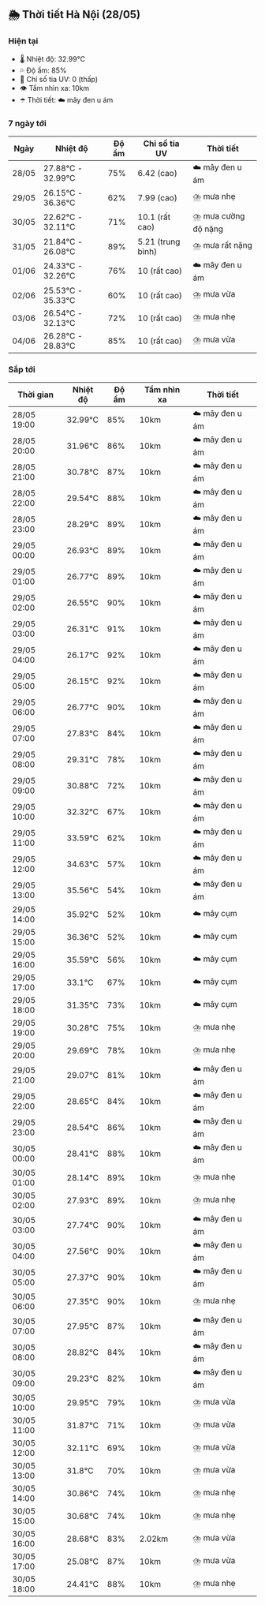 ## 🌦️ Thời tiết Hà Nội (28/05)

### Hiện tại

- 🌡️ Nhiệt độ: 32.99℃
- 💦 Độ ẩm: 85%
- 🌟 Chỉ số tia UV: 0 (thấp)
- 👁️ Tầm nhìn xa: 10km
- ☂️ Thời tiết: ☁️ mây đen u ám

### 7 ngày tới

| Ngày | Nhiệt độ | Độ ẩm | Chỉ số tia UV | Thời tiết |
| --- | --- | --- | --- | --- |
| 28/05 | 27.88℃ - 32.99℃ | 75% | 6.42 (cao) | ☁️ mây đen u ám |
| 29/05 | 26.15℃ - 36.36℃ | 62% | 7.99 (cao) | ⛈️ mưa nhẹ |
| 30/05 | 22.62℃ - 32.11℃ | 71% | 10.1 (rất cao) | ⛈️ mưa cường độ nặng |
| 31/05 | 21.84℃ - 26.08℃ | 89% | 5.21 (trung bình) | ⛈️ mưa rất nặng |
| 01/06 | 24.33℃ - 32.26℃ | 76% | 10 (rất cao) | ☁️ mây đen u ám |
| 02/06 | 25.53℃ - 35.33℃ | 60% | 10 (rất cao) | ⛈️ mưa vừa |
| 03/06 | 26.54℃ - 32.13℃ | 72% | 10 (rất cao) | ⛈️ mưa nhẹ |
| 04/06 | 26.28℃ - 28.83℃ | 85% | 10 (rất cao) | ⛈️ mưa vừa |

### Sắp tới

| Thời gian | Nhiệt độ | Độ ẩm | Tầm nhìn xa | Thời tiết |
| --- | --- | --- | --- | --- |
| 28/05 19:00 | 32.99℃ | 85% | 10km | ☁️ mây đen u ám |
| 28/05 20:00 | 31.96℃ | 86% | 10km | ☁️ mây đen u ám |
| 28/05 21:00 | 30.78℃ | 87% | 10km | ☁️ mây đen u ám |
| 28/05 22:00 | 29.54℃ | 88% | 10km | ☁️ mây đen u ám |
| 28/05 23:00 | 28.29℃ | 89% | 10km | ☁️ mây đen u ám |
| 29/05 00:00 | 26.93℃ | 89% | 10km | ☁️ mây đen u ám |
| 29/05 01:00 | 26.77℃ | 89% | 10km | ☁️ mây đen u ám |
| 29/05 02:00 | 26.55℃ | 90% | 10km | ☁️ mây đen u ám |
| 29/05 03:00 | 26.31℃ | 91% | 10km | ☁️ mây đen u ám |
| 29/05 04:00 | 26.17℃ | 92% | 10km | ☁️ mây đen u ám |
| 29/05 05:00 | 26.15℃ | 92% | 10km | ☁️ mây đen u ám |
| 29/05 06:00 | 26.77℃ | 90% | 10km | ☁️ mây đen u ám |
| 29/05 07:00 | 27.83℃ | 84% | 10km | ☁️ mây đen u ám |
| 29/05 08:00 | 29.31℃ | 78% | 10km | ☁️ mây đen u ám |
| 29/05 09:00 | 30.88℃ | 72% | 10km | ☁️ mây đen u ám |
| 29/05 10:00 | 32.32℃ | 67% | 10km | ☁️ mây đen u ám |
| 29/05 11:00 | 33.59℃ | 62% | 10km | ☁️ mây đen u ám |
| 29/05 12:00 | 34.63℃ | 57% | 10km | ☁️ mây đen u ám |
| 29/05 13:00 | 35.56℃ | 54% | 10km | ☁️ mây đen u ám |
| 29/05 14:00 | 35.92℃ | 52% | 10km | ☁️ mây cụm |
| 29/05 15:00 | 36.36℃ | 52% | 10km | ☁️ mây cụm |
| 29/05 16:00 | 35.59℃ | 56% | 10km | ☁️ mây cụm |
| 29/05 17:00 | 33.1℃ | 67% | 10km | ☁️ mây cụm |
| 29/05 18:00 | 31.35℃ | 73% | 10km | ☁️ mây cụm |
| 29/05 19:00 | 30.28℃ | 75% | 10km | ⛈️ mưa nhẹ |
| 29/05 20:00 | 29.69℃ | 78% | 10km | ⛈️ mưa nhẹ |
| 29/05 21:00 | 29.07℃ | 81% | 10km | ☁️ mây đen u ám |
| 29/05 22:00 | 28.65℃ | 84% | 10km | ☁️ mây đen u ám |
| 29/05 23:00 | 28.54℃ | 86% | 10km | ☁️ mây đen u ám |
| 30/05 00:00 | 28.41℃ | 88% | 10km | ☁️ mây đen u ám |
| 30/05 01:00 | 28.14℃ | 89% | 10km | ⛈️ mưa nhẹ |
| 30/05 02:00 | 27.93℃ | 89% | 10km | ⛈️ mưa nhẹ |
| 30/05 03:00 | 27.74℃ | 90% | 10km | ☁️ mây đen u ám |
| 30/05 04:00 | 27.56℃ | 90% | 10km | ☁️ mây đen u ám |
| 30/05 05:00 | 27.37℃ | 90% | 10km | ☁️ mây đen u ám |
| 30/05 06:00 | 27.35℃ | 90% | 10km | ⛈️ mưa nhẹ |
| 30/05 07:00 | 27.95℃ | 87% | 10km | ☁️ mây đen u ám |
| 30/05 08:00 | 28.82℃ | 84% | 10km | ☁️ mây đen u ám |
| 30/05 09:00 | 29.23℃ | 82% | 10km | ☁️ mây đen u ám |
| 30/05 10:00 | 29.95℃ | 79% | 10km | ⛈️ mưa vừa |
| 30/05 11:00 | 31.87℃ | 71% | 10km | ⛈️ mưa vừa |
| 30/05 12:00 | 32.11℃ | 69% | 10km | ⛈️ mưa vừa |
| 30/05 13:00 | 31.8℃ | 70% | 10km | ⛈️ mưa vừa |
| 30/05 14:00 | 30.86℃ | 74% | 10km | ⛈️ mưa nhẹ |
| 30/05 15:00 | 30.68℃ | 74% | 10km | ⛈️ mưa nhẹ |
| 30/05 16:00 | 28.68℃ | 83% | 2.02km | ⛈️ mưa vừa |
| 30/05 17:00 | 25.08℃ | 87% | 10km | ⛈️ mưa vừa |
| 30/05 18:00 | 24.41℃ | 88% | 10km | ⛈️ mưa nhẹ |
